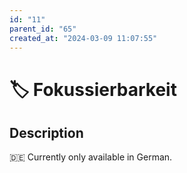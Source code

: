 ```yaml
---
id: "11"
parent_id: "65"
created_at: "2024-03-09 11:07:55"
---
```


# 🏷️ Fokussierbarkeit

## Description

🇩🇪 Currently only available in German.
